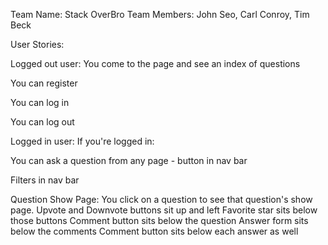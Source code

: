 Team Name: Stack OverBro
Team Members: John Seo, Carl Conroy, Tim Beck


User Stories:


Logged out user:
You come to the page and see an index of questions

You can register

You can log in

You can log out

Logged in user:
If you're logged in:

You can ask a question from any page - button in nav bar
	
Filters in nav bar

Question Show Page:
You click on a question to see that question's show page.
	Upvote and Downvote buttons sit up and left
	Favorite star sits below those buttons
	Comment button sits below the question
	Answer form sits below the comments
	Comment button sits below each answer as well